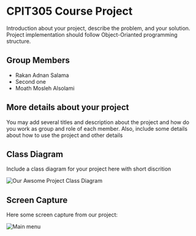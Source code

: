 # CPIT305 Course Project
Introduction about your project, describe the problem, and your solution. Project implementation should follow Object-Orianted programming structure.

## Group Members
- Rakan Adnan Salama
- Second one
- Moath Mosleh Alsolami

## More details about your project
You may add several titles and description about the project and how do you work as group and role of each member. Also, include some details about how to use the project and other details


## Class Diagram
Include a class diagram for your project here with short discrition

![Our Awsome Project Class Diagram](/images/class-diagram.png)


## Screen Capture
Here some screen capture from our project:

![Main menu](/images/capture01.png)
